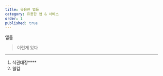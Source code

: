 ```yaml
---
title: 유용한 앱들
category: 유용한 앱 & 서비스
order: 1
published: true
---
```


앱들


> 이런게 있다

****
1. 식권대장****
2. 웰컴


##


